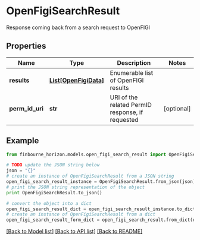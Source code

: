 # OpenFigiSearchResult

Response coming back from a search request to OpenFIGI

## Properties
Name | Type | Description | Notes
------------ | ------------- | ------------- | -------------
**results** | [**List[OpenFigiData]**](OpenFigiData.md) | Enumerable list of OpenFIGI results | 
**perm_id_uri** | **str** | URI of the related PermID response, if requested | [optional] 

## Example

```python
from finbourne_horizon.models.open_figi_search_result import OpenFigiSearchResult

# TODO update the JSON string below
json = "{}"
# create an instance of OpenFigiSearchResult from a JSON string
open_figi_search_result_instance = OpenFigiSearchResult.from_json(json)
# print the JSON string representation of the object
print OpenFigiSearchResult.to_json()

# convert the object into a dict
open_figi_search_result_dict = open_figi_search_result_instance.to_dict()
# create an instance of OpenFigiSearchResult from a dict
open_figi_search_result_form_dict = open_figi_search_result.from_dict(open_figi_search_result_dict)
```
[[Back to Model list]](../README.md#documentation-for-models) [[Back to API list]](../README.md#documentation-for-api-endpoints) [[Back to README]](../README.md)



